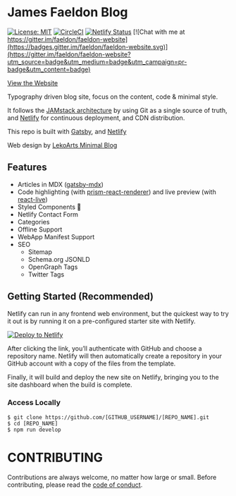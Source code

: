 # James Faeldon Blog

[![License: MIT](https://img.shields.io/badge/License-MIT-blue.svg)](https://raw.githubusercontent.com/faeldon/faeldon-website/master/LICENSE)
[![CircleCI](https://circleci.com/gh/faeldon/faeldon-website.svg?style=svg)](https://circleci.com/gh/faeldon/faeldon-website)
[![Netlify Status](https://api.netlify.com/api/v1/badges/9289d080-75b7-43d4-bf90-16af8b0467da/deploy-status)](https://app.netlify.com/sites/faeldon/deploys)
[![Chat with me at https://gitter.im/faeldon/faeldon-website](https://badges.gitter.im/faeldon/faeldon-website.svg)](https://gitter.im/faeldon/faeldon-website?utm_source=badge&utm_medium=badge&utm_campaign=pr-badge&utm_content=badge)

[View the Website](https://james.faeldon.com)

Typography driven blog site, focus on the content, code & minimal style.

It follows the [JAMstack architecture](https://jamstack.org) by using Git as a single source of truth, and [Netlify](https://www.netlify.com) for continuous deployment, and CDN distribution.

This repo is built with [Gatsby](https://www.gatsbyjs.org/), and [Netlify](https://www.netlify.com)

Web design by [LekoArts Minimal Blog](https://github.com/LekoArts/gatsby-starter-minimal-blog)

## Features

- Articles in MDX ([gatsby-mdx](https://github.com/ChristopherBiscardi/gatsby-mdx))
- Code highlighting (with [prism-react-renderer](https://github.com/FormidableLabs/prism-react-renderer)) and live preview (with [react-live](https://github.com/FormidableLabs/react-live))
- Styled Components 💅
- Netlify Contact Form
- Categories
- Offline Support
- WebApp Manifest Support
- SEO
  - Sitemap
  - Schema.org JSONLD
  - OpenGraph Tags
  - Twitter Tags

## Getting Started (Recommended)

Netlify can run in any frontend web environment, but the quickest way
to try it out is by running it on a pre-configured starter site with
Netlify.

[![Deploy to Netlify](https://www.netlify.com/img/deploy/button.svg)](https://app.netlify.com/start/deploy?repository=https://github.com/faeldon/faeldon-website)

After clicking the link, you’ll authenticate with GitHub and choose a
repository name. Netlify will then automatically create a repository
in your GitHub account with a copy of the files from the template.

Finally, it will build and deploy the new site on Netlify, bringing you
to the site dashboard when the build is complete.


### Access Locally
```
$ git clone https://github.com/[GITHUB_USERNAME]/[REPO_NAME].git
$ cd [REPO_NAME]
$ npm run develop
```

# CONTRIBUTING

Contributions are always welcome, no matter how large or small. Before contributing,
please read the [code of conduct](CODE_OF_CONDUCT.md).
